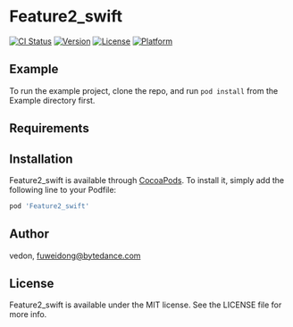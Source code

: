 # Feature2_swift

[![CI Status](https://img.shields.io/travis/vedon/Feature2_swift.svg?style=flat)](https://travis-ci.org/vedon/Feature2_swift)
[![Version](https://img.shields.io/cocoapods/v/Feature2_swift.svg?style=flat)](https://cocoapods.org/pods/Feature2_swift)
[![License](https://img.shields.io/cocoapods/l/Feature2_swift.svg?style=flat)](https://cocoapods.org/pods/Feature2_swift)
[![Platform](https://img.shields.io/cocoapods/p/Feature2_swift.svg?style=flat)](https://cocoapods.org/pods/Feature2_swift)

## Example

To run the example project, clone the repo, and run `pod install` from the Example directory first.

## Requirements

## Installation

Feature2_swift is available through [CocoaPods](https://cocoapods.org). To install
it, simply add the following line to your Podfile:

```ruby
pod 'Feature2_swift'
```

## Author

vedon, fuweidong@bytedance.com

## License

Feature2_swift is available under the MIT license. See the LICENSE file for more info.
